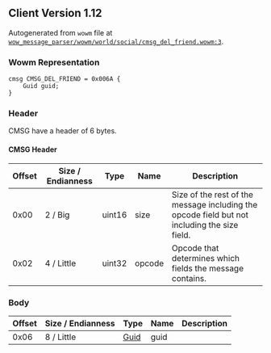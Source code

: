 ## Client Version 1.12

Autogenerated from `wowm` file at [`wow_message_parser/wowm/world/social/cmsg_del_friend.wowm:3`](https://github.com/gtker/wow_messages/tree/main/wow_message_parser/wowm/world/social/cmsg_del_friend.wowm#L3).

### Wowm Representation
```rust,ignore
cmsg CMSG_DEL_FRIEND = 0x006A {
    Guid guid;
}
```
### Header
CMSG have a header of 6 bytes.

#### CMSG Header
| Offset | Size / Endianness | Type   | Name   | Description |
| ------ | ----------------- | ------ | ------ | ----------- |
| 0x00   | 2 / Big           | uint16 | size   | Size of the rest of the message including the opcode field but not including the size field.|
| 0x02   | 4 / Little        | uint32 | opcode | Opcode that determines which fields the message contains.|
### Body
| Offset | Size / Endianness | Type | Name | Description |
| ------ | ----------------- | ---- | ---- | ----------- |
| 0x06 | 8 / Little | [Guid](../spec/packed-guid.md) | guid |  |
